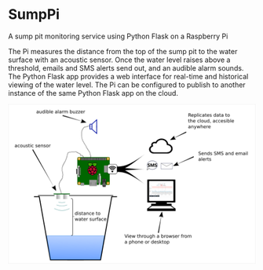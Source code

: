 # SumpPi
A sump pit monitoring service using Python Flask on a Raspberry Pi

The Pi measures the distance from the top of the sump pit to the water surface with an acoustic sensor.  Once the water level raises above a threshold, emails and SMS alerts send out, and an audible alarm sounds.  The Python Flask app provides a web interface for real-time and historical viewing of the water level.  The Pi can be configured to publish to another instance of the same Python Flask app on the cloud.

![alt text](https://github.com/jrebacz/SumpPi/blob/master/doc/images/system_diagram.png "system diagram")

